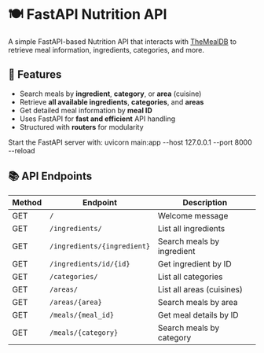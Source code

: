 # 🍽️ FastAPI Nutrition API

A simple FastAPI-based Nutrition API that interacts with [TheMealDB](https://www.themealdb.com/) to retrieve meal information, ingredients, categories, and more.

## 🚀 Features
- Search meals by **ingredient**, **category**, or **area** (cuisine)
- Retrieve **all available ingredients**, **categories**, and **areas**
- Get detailed meal information by **meal ID**
- Uses FastAPI for **fast and efficient** API handling
- Structured with **routers** for modularity


Start the FastAPI server with:
uvicorn main:app --host 127.0.0.1 --port 8000 --reload

## 📚 API Endpoints

| Method | Endpoint                    | Description                     |
|--------|-----------------------------|---------------------------------|
| GET    | `/`                         | Welcome message                 |
| GET    | `/ingredients/`             | List all ingredients            |
| GET    | `/ingredients/{ingredient}` | Search meals by ingredient      |
| GET    | `/ingredients/id/{id}`      | Get ingredient by ID            |
| GET    | `/categories/`              | List all categories             |
| GET    | `/areas/`                   | List all areas (cuisines)       |
| GET    | `/areas/{area}`             | Search meals by area            |
| GET    | `/meals/{meal_id}`          | Get meal details by ID          |
| GET    | `/meals/{category}`         | Search meals by category        |

